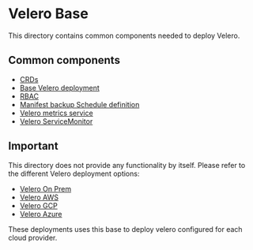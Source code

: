 # Velero Base

This directory contains common components needed to deploy Velero.

## Common components

- [CRDs](./crds.yaml)
- [Base Velero deployment](./deployment.yaml)
- [RBAC](./rbac.yaml)
- [Manifest backup Schedule definition](./schedule.yaml)
- [Velero metrics service](./service.yaml)
- [Velero ServiceMonitor](./serviceMonitor.yaml)

## Important

This directory does not provide any functionality by itself. Please refer to the different Velero deployment options:

- [Velero On Prem](../velero-prem/README.md)
- [Velero AWS](../velero-aws/README.md)
- [Velero GCP](../velero-gcp/README.md)
- [Velero Azure](../velero-azure/README.md)

These deployments uses this base to deploy velero configured for each cloud provider.
